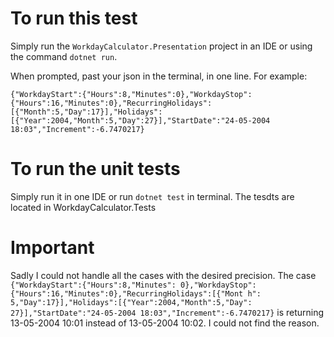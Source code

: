 ﻿# To run this test

Simply run the `WorkdayCalculator.Presentation` project in an IDE or using the command `dotnet run`.

When prompted, past your json in the terminal, in one line. For example:

`{"WorkdayStart":{"Hours":8,"Minutes":0},"WorkdayStop":{"Hours":16,"Minutes":0},"RecurringHolidays":[{"Month":5,"Day":17}],"Holidays":[{"Year":2004,"Month":5,"Day":27}],"StartDate":"24-05-2004 18:03","Increment":-6.7470217}`

# To run the unit tests

Simply run it in one IDE or run `dotnet test` in terminal. The tesdts are located in WorkdayCalculator.Tests

# Important

Sadly I could not handle all the cases with the desired precision. The  case `{"WorkdayStart":{"Hours":8,"Minutes":
0},"WorkdayStop":{"Hours":16,"Minutes":0},"RecurringHolidays":[{"Mont
h":
5,"Day":17}],"Holidays":[{"Year":2004,"Month":5,"Day":
27}],"StartDate":"24-05-2004 18:03","Increment":-6.7470217}` is returning 13-05-2004 10:01 instead of 13-05-2004 10:02. I could not find the reason.
